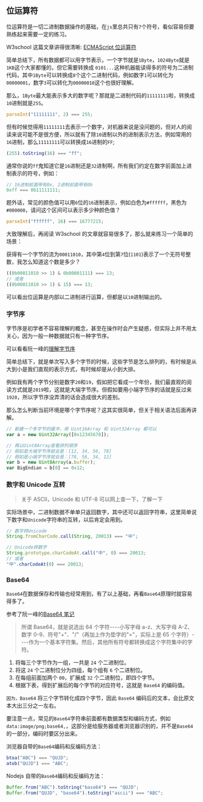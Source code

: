 ## 位运算符

位运算符是一切二进制数据操作的基础，在`js`里总共只有`7`个符号，看似容易但要熟练起来需要一定的练习。

W3school 这篇文章讲得很清晰: [ECMAScript 位运算符](https://www.w3school.com.cn/js/pro_js_operators_bitwise.asp)

简单总结下，所有数据都可以用字节表示，一个字节就是`1Byte`，`1024Byte`就是`1KB`这个大家都懂的，但它需要转换成 `0101...`这种机器能读得多的符号为二进制代码，其中`1Byte`可以转换成`8`个这个二进制代码，例如数字`1`可以转化为 `00000001`，数字`3`可以转化为`00000010`这个也很好理解。

那么，`1Byte`最大能表示多大的数字呢？那就是二进制代码的`11111111`啦，转换成`10`进制就是`255`。

```js
parseInt("11111111", 2) === 255;
```

但有时候觉得用`11111111`去表示一个数字，对机器来说是没问题的，但对人的阅读来说可能不是很方便，所以就有了除`10`进制以外的进制表示方法，例如常用的`16`进制，那么`11111111`可以转换成`16`进制的`FF`;

```js
(255).toString(16) === "ff";
```

通常你说的`ff`鬼知道它是`16`进制还是`32`进制啊，所有我们约定在数字前面加上进制表示的符号，例如：

```js
// 16进制前面带有0x, 2进制前面带有0b
0xff === 0b11111111;
```

题外话，常见的颜色值可以用`6`位的`16`进制表示，例如白色为`#ffffff`，黑色为`#000000`，请问这个区间可以表示多少种颜色值？

```js
parseInt("ffffff", 16) === 16777215;
```

大致理解后，再阅读 W3school 的文章就容易很多了，那么就来练习一个简单的场景：

获得有一个字节的流为`00011010`，其中第`4`位到第`7`位(`1101`)表示了一个无符号整数，我怎么知道这个数是多少？

```js
((0b00011010 >> 1) & 0b00001111) === 13;
// 或者
((0b00011010 >> 1) & 15) === 13;
```

可以看出位运算是内部以二进制进行运算，但都是以`10`进制输出的。

### 字节序

字节序是初学者不容易理解的概念，甚至在操作时会产生疑惑，但实际上并不用太关心，因为一般一种数据就只有一种字节序。

可以看看阮一峰的[理解字节序](http://www.ruanyifeng.com/blog/2016/11/byte-order.html)

简单总结下，就是单次写入多个字节的时候，这些字节是怎么排列的，有时候是从大到小是我们直观的表示方式，有时候却是从小到大排。

例如我有两个字节分别是数字`20`和`19`，假如把它看成一个年份，我们最直观的阅读方式就是`2019`啦，这就是大端字节序。但假如要用小端字节序的话就是反过来`1920`，所以字节序没弄清的话会造成很大的差别。

那么怎么判断当前环境是哪个字节序呢？这其实很简单，但关于相关语法后面再讲解。

```js
// 新建一个多字节的缓冲，用 Uint16Array 和 Uint32Array 都可以
var a = new Uint32Array([0x12345678]);

// 再以Uint8Array查看排列顺序
// 假如是大端字节序就会是：[12, 34, 56, 78]
// 假如是小端字节序就会是：[78, 56, 34, 12]
var b = new Uint8Array(a.buffer);
var BigEndian = b[0] == 0x12;
```

### 数字和 Unicode 互转

> 关于 ASCII，Unicode 和 UTF-8 可以网上查一下，了解一下

实际场景中，二进制数据不单单只返回数字，其中还可以返回字符串，这里简单说下数字和`Unicode`字符串的互转，以后肯定会用到。

```js
// 数字转Unicode
String.fromCharCode.call(String, 20013) === "中";

// Unicode转数字
String.prototype.charCodeAt.call("中", 0) === 20013;
// 或者
"中".charCodeAt(0) === 20013;
```

### Base64

`Base64`在数据保存和传输也经常用到，有了以上基础，再看`Base64`原理时就容易得多了。

参考了阮一峰的[Base64 笔记](http://www.ruanyifeng.com/blog/2008/06/base64.html)

> 所谓 Base64，就是说选出 64 个字符----小写字母 a-z、大写字母 A-Z、数字 0-9、符号"+"、"/"（再加上作为垫字的"="，实际上是 65 个字符）----作为一个基本字符集。然后，其他所有符号都转换成这个字符集中的字符。

1. 将每三个字节作为一组，一共是 `24` 个二进制位。
2. 将这 `24` 个二进制位分为四组，每个组有 `6` 个二进制位。
3. 在每组前面加两个 `00`，扩展成 `32` 个二进制位，即四个字节。
4. 根据下表，得到扩展后的每个字节的对应符号，这就是 `Base64` 的编码值。

`因为，Base64` 将三个字节转化成四个字节，因此 `Base64` 编码后的文本，会比原文本大出三分之一左右。

要注意一点，常见的`Base64`字符串前面都有数据类型和编码方式，例如`data:image/png;base64,`，这部分是给服务器或者浏览器识别的，并不是`Base64`的一部分，编码时要区分出来。

浏览器自带的`Base64`编码和反编码方法：

```js
btoa("ABC") === "QUJD";
atob("QUJD") === "ABC";
```

Nodejs 自带的`Base64`编码和反编码方法：

```js
Buffer.from("ABC").toString("base64") === "QUJD";
Buffer.from("QUJD", "base64").toString("ascii") === "ABC";
```

